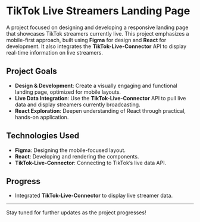 # TikTok Live Streamers Landing Page

A project focused on designing and developing a responsive landing page that showcases TikTok streamers currently live. This project emphasizes a mobile-first approach, built using **Figma** for design and **React** for development. It also integrates the **TikTok-Live-Connector** API to display real-time information on live streamers.

## Project Goals

- **Design & Development**: Create a visually engaging and functional landing page, optimized for mobile layouts.
- **Live Data Integration**: Use the **TikTok-Live-Connector** API to pull live data and display streamers currently broadcasting.
- **React Exploration**: Deepen understanding of React through practical, hands-on application.

## Technologies Used

- **Figma**: Designing the mobile-focused layout.
- **React**: Developing and rendering the components.
- **TikTok-Live-Connector**: Connecting to TikTok’s live data API.

## Progress

- Integrated **TikTok-Live-Connector** to display live streamer data.
---

Stay tuned for further updates as the project progresses!
